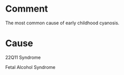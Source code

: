 # Comment

The most common cause of early childhood cyanosis.

# Cause

22Q11 Syndrome

Fetal Alcohol Syndrome
